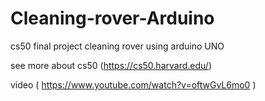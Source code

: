 # Cleaning-rover-Arduino
cs50 final project cleaning rover using arduino UNO

see more about cs50 (https://cs50.harvard.edu/)

video ( https://www.youtube.com/watch?v=oftwGvL6mo0 )
